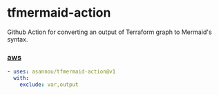 # tfmermaid-action
Github Action for converting an output of Terraform graph to Mermaid's syntax.

### [aws](https://github.com/hashicorp/terraform-provider-aws/tree/main/examples/ecs-alb)

```yaml
- uses: asannou/tfmermaid-action@v1
  with:
    exclude: var,output
```
